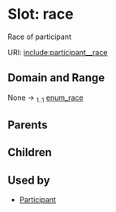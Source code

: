 
# Slot: race


Race of participant

URI: [include:participant__race](https://w3id.org/include/participant__race)


## Domain and Range

None &#8594;  <sub>1..1</sub> [enum_race](enum_race.md)

## Parents


## Children


## Used by

 * [Participant](Participant.md)
